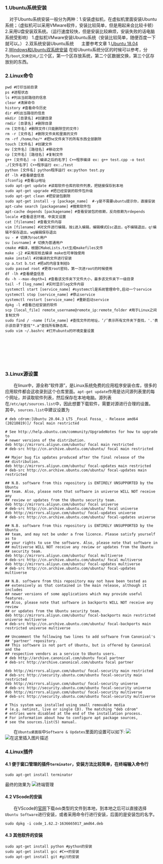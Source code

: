 ### 1.Ubuntu系统安装
&ensp;&ensp;对于Ubuntu系统安装一般分为两种：1.安装虚拟机，在虚拟机里面安装Ubuntu系统；（虚拟机可以采用VMware软件，安装比较简单，但是用起来会比较卡顿）2.采用U盘安装双系统。（运行速度较快，但是安装比较麻烦，安装失败的话电脑系统受影响）
1.虚拟机VMware安装Ubuntu系统（安装比较简单，随便百度一下就可以。）
2.双系统安装Ubuntu系统
&emsp;&ensp;主要参考文章
1.[Ubuntu 18.04](https://blog.csdn.net/weixin_39831242/article/details/110110796?utm_medium=distribute.pc_relevant.none-task-blog-2~default~baidujs_baidulandingword~default-1-110110796-blog-108490098.pc_relevant_downloadblacklistv1&spm=1001.2101.3001.4242.2&utm_relevant_index=4)
2.[Windows和Ubuntu双系统安装](https://baijiahao.baidu.com/s?id=1704949448370974960&wfr=spider&for=pc) 在给Ubuntu系统分区的时候可以参考，分为`/boot`,`交换空间`,`/`三个区，第一个区存放系统，第二个区数据交换，第三个区存放别的东西。
###  2.Linux命令
```shell
pwd #打印当前目录
ps #进程状态
ls #列出当前路径的信息
clear #清屏命令
history #查看命令历史
dir #列出当路径的信息
mkdir [目录名] #创建目录
rmdir [目录名] #删除目录
rm [文件名] #删除文件(只能删除空的文件)
rm -r [文件名] #删除文件夹和里面的文件
rm -rf /home/he/* #把he文件夹下的所有东西全部删除
touch [文件名] #创建文件
mv [文件名] [路径名] #移动文件
cp [文件名] [路径名] #复制文件
g++ [文件名] -o [编译之后的名字] C++程序编译 ex: g++ test.cpp -o test
./[文件名字] C++程序运行 ex:./test
python [文件名] python程序运行 ex:python test.py
df -lh #查看硬盘信息
ifconfig #查看ip地址
sudo apt-get update #读取软件仓库的软件列表，把链接保存到本地
sudo apt-get upgrade #把已经安装的软件包升级
sudo apt-get clean #把安装包删除
sudo apt-get install -y [package_name]  #-y是不需要ubuntu提示你，直接安装
apt-cahe search [packagename] #搜索软件包
apt-cache depends [packagename] #查看安装包的依赖，反向依赖为rdepends
locale #查看语言环境，中英文设置
cat [filename] #查看文件内容
vim [filename] #对文件进行编辑，按i进入编辑，编辑模式Esc退出，q不编辑退出，q!编辑不保存退出，wq编辑保存退出
su - # 切换为root用户
su [usrname] # 切换为普通用户
cmake #编译，根据CMakeLists.txt生成makefiles文件
make -j2 #采用双核去编译 make也可单独使用
make install #对编译的文件进行安装
cp a.txt b.txt #把a的内容复制给b
sudo passwd root #更改root密码，第一次进root的时候使用
df -lh #查看硬盘信息
du -h --max-depth=1 #查看该文件夹下文件大小，最多该文件夹下一级目录
tail -f [log_name] #实时显示log文件内容
systemctl start [service_name] #systemctl是系统管理命令,启动一个service
systemctl stop [service_name] #停止service
systemctl restart [service_name] #重新启动service
dpkg -l #查看已经安装的软件
scp [local_file] remote_username@remote_ip:remote_folder #用于Linux之间复制文件
sudo find / -name [file_name] #查找文件的地址，‘/’表示所有文件夹下查找，'.'表示该目录下查找"*.a"查找所有静态库。
sudo vim ~/.bashrc #打开ubuntu的环境变量设置








```
### 3.Linux源设置
&emsp;&emsp;在linux中，源全称“软件源”，是Linux系统免费的应用程序安装仓库，很多的应用软件都会这收录到这个仓库里面。`apt-get update`作用是访问源列表里的每个网址，并读取软件列表，然后保存在本地电脑。源列表在`/etc/apt/sources.list`中，因此想要下载软件，需要对源进行合理的设置。
其中，`sources.list`中建议设置为

```shell
# deb cdrom:[Ubuntu 20.04.3 LTS _Focal Fossa_ - Release amd64 (20210819)]/ focal main restricted

# See http://help.ubuntu.com/community/UpgradeNotes for how to upgrade to
# newer versions of the distribution.
deb http://mirrors.aliyun.com/ubuntu/ focal main restricted
# deb-src http://cn.archive.ubuntu.com/ubuntu/ focal main restricted

## Major bug fix updates produced after the final release of the
## distribution.
deb http://mirrors.aliyun.com/ubuntu/ focal-updates main restricted
# deb-src http://cn.archive.ubuntu.com/ubuntu/ focal-updates main restricted

## N.B. software from this repository is ENTIRELY UNSUPPORTED by the Ubuntu
## team. Also, please note that software in universe WILL NOT receive any
## review or updates from the Ubuntu security team.
deb http://mirrors.aliyun.com/ubuntu/ focal universe
# deb-src http://cn.archive.ubuntu.com/ubuntu/ focal universe
deb http://mirrors.aliyun.com/ubuntu/ focal-updates universe
# deb-src http://cn.archive.ubuntu.com/ubuntu/ focal-updates universe

## N.B. software from this repository is ENTIRELY UNSUPPORTED by the Ubuntu 
## team, and may not be under a free licence. Please satisfy yourself as to 
## your rights to use the software. Also, please note that software in 
## multiverse WILL NOT receive any review or updates from the Ubuntu
## security team.
deb http://mirrors.aliyun.com/ubuntu/ focal multiverse
# deb-src http://cn.archive.ubuntu.com/ubuntu/ focal multiverse
deb http://mirrors.aliyun.com/ubuntu/ focal-updates multiverse
# deb-src http://cn.archive.ubuntu.com/ubuntu/ focal-updates multiverse

## N.B. software from this repository may not have been tested as
## extensively as that contained in the main release, although it includes
## newer versions of some applications which may provide useful features.
## Also, please note that software in backports WILL NOT receive any review
## or updates from the Ubuntu security team.
deb http://mirrors.aliyun.com/ubuntu/ focal-backports main restricted universe multiverse
# deb-src http://cn.archive.ubuntu.com/ubuntu/ focal-backports main restricted universe multiverse

## Uncomment the following two lines to add software from Canonical's
## 'partner' repository.
## This software is not part of Ubuntu, but is offered by Canonical and the
## respective vendors as a service to Ubuntu users.
# deb http://archive.canonical.com/ubuntu focal partner
# deb-src http://archive.canonical.com/ubuntu focal partner

deb http://mirrors.aliyun.com/ubuntu/ focal-security main restricted
# deb-src http://security.ubuntu.com/ubuntu focal-security main restricted
deb http://mirrors.aliyun.com/ubuntu/ focal-security universe
# deb-src http://security.ubuntu.com/ubuntu focal-security universe
deb http://mirrors.aliyun.com/ubuntu/ focal-security multiverse
# deb-src http://security.ubuntu.com/ubuntu focal-security multiverse

# This system was installed using small removable media
# (e.g. netinst, live or single CD). The matching "deb cdrom"
# entries were disabled at the end of the installation process.
# For information about how to configure apt package sources,
# see the sources.list(5) manual.
```
&emsp;&emsp;在`Ubuntu桌面版`中`Software & Updates`里面的设置可以如下:
![](https://img-blog.csdnimg.cn/5ba5c5f852eb4221850cf13cf583f397.png#pic_center)![在这里插入图片描述](https://img-blog.csdnimg.cn/5e2262a238904b098c9eb22a69e408bb.png#pic_center)



### 4.Linux插件
#### 4.1 便于窗口管理的插件`terminator`，安装方法比较简单，在终端输入命令行
```shell
sudo apt-get install terminator
```
最终的效果为
![终端管理](https://img-blog.csdnimg.cn/425275b5a10940349246440a77f87efe.png)
#### 4.2 VScode的安装
&emsp;&emsp;在VScode的[官网](https://code.visualstudio.com/)下载`deb`类型的文件到本地，到本地之后可以直接选择`Ubuntu Software`进行安装，或者采用命令行进行安装，后面的是安装包的名字。
```shell
sudo dpkg -i code_1.62.2-1636665017_amd64.deb
```
#### 4.3 其他软件的安装
```shell
sudo apt-get install python #python的安装
sudo apt-get install gcc #C++的安装
sudo apt-get install git #git的安装
```
